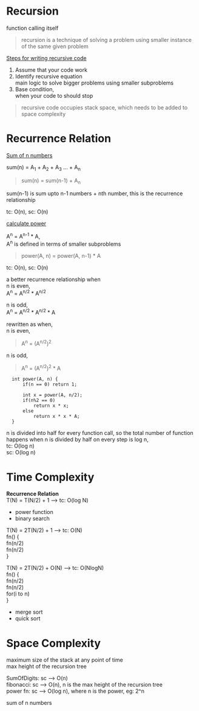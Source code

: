 # Recursion

function calling itself   
> recursion is a technique of solving a problem using smaller instance of the same given problem

<ins>Steps for writing recursive code</ins>   
1. Assume that your code work
2. Identify recursive equation    
   main logic to solve bigger problems using smaller subproblems
3. Base condition,    
   when your code to should stop

> recursive code occupies stack space, which needs to be added to space complexity

# Recurrence Relation

<ins>Sum of n numbers</ins>

sum(n) = A<sub>1</sub> + A<sub>2</sub> + A<sub>3</sub> ... + A<sub>n</sub>

> sum(n) = sum(n-1) + A<sub>n</sub>  

sum(n-1) is sum upto n-1 numbers + nth number, this is the recurrence relationship

tc: O(n), sc: O(n)  

<ins>calculate power</ins>  

A<sup>n</sup> = A<sup>n-1</sup> * A,   
A<sup>n</sup> is defined in terms of smaller subproblems  

> power(A, n) = power(A, n-1) * A

tc: O(n), sc: O(n)  

a better recurrence relationship when   
n is even,  
A<sup>n</sup> = A<sup>n/2</sup> * A<sup>n/2</sup>   

n is odd,   
A<sup>n</sup> = A<sup>n/2</sup> * A<sup>n/2</sup> * A  

rewritten as when,  
n is even,  
> A<sup>n</sup> = (A<sup>n/2</sup>)<sup>2</sup>   

n is odd,    
> A<sup>n</sup> = (A<sup>n/2</sup>)<sup>2</sup> * A    

```
  int power(A, n) {
      if(n == 0) return 1;
      
      int x = power(A, n/2);
      if(n%2 == 0)
          return x * x;
      else 
          return x * x * A;
  }
```

n is divided into half for every function call, so the total number of function happens when n is divided by half on every step is log n,  
tc: O(log n)  
sc: O(log n)  

# Time Complexity 

**Recurrence Relation**  
T(N) = T(N/2) + 1 --> tc: O(log N)  
- power function  
- binary search  


T(N) = 2T(N/2) + 1 --> tc: O(N)  
fn() {  
  fn(n/2)  
  fn(n/2)  
}  


T(N) = 2T(N/2) + O(N) --> tc: O(NlogN)  
fn() {  
  fn(n/2)  
  fn(n/2)    
  for(i to n)  
}  
- merge sort 
- quick sort

# Space Complexity

maximum size of the stack at any point of time  
max height of the recursion tree  

SumOfDigits: sc --> O(n)  
fibonacci:   sc --> O(n), n is the max height of the recursion tree  
power fn:    sc --> O(log n), where n is the power, eg: 2^n  


sum of n numbers

